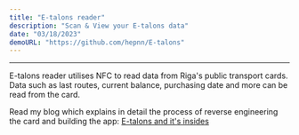 ```yaml
---
title: "E-talons reader"
description: "Scan & View your E-talons data"
date: "03/18/2023"
demoURL: "https://github.com/hepnn/E-talons"
---
```



---
E-talons reader utilises NFC to read data from Riga's public transport cards. Data such as last routes, current balance, purchasing date and more can be read from the card.


Read my blog which explains in detail the process of reverse engineering the card and building the app: [E-talons and it's insides](http://localhost:4321/blog/00-etalons-and-its-insides)